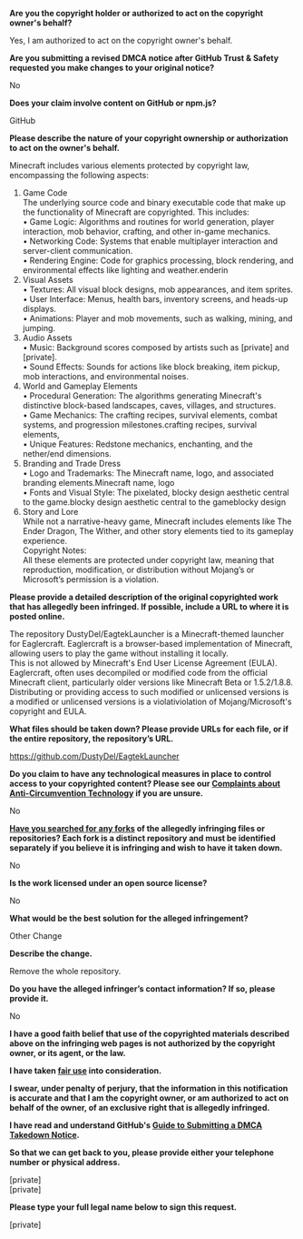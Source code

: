 **Are you the copyright holder or authorized to act on the copyright owner's behalf?**

Yes, I am authorized to act on the copyright owner's behalf.

**Are you submitting a revised DMCA notice after GitHub Trust & Safety requested you make changes to your original notice?**

No

**Does your claim involve content on GitHub or npm.js?**

GitHub

**Please describe the nature of your copyright ownership or authorization to act on the owner's behalf.**

Minecraft includes various elements protected by copyright law, encompassing the following aspects:  
1. Game Code  
The underlying source code and binary executable code that make up the functionality of Minecraft are copyrighted. This includes:  
• Game Logic: Algorithms and routines for world generation, player interaction, mob behavior, crafting, and other in-game mechanics.  
• Networking Code: Systems that enable multiplayer interaction and server-client communication.  
• Rendering Engine: Code for graphics processing, block rendering, and environmental effects like lighting and weather.enderin  
2. Visual Assets  
• Textures: All visual block designs, mob appearances, and item sprites.  
• User Interface: Menus, health bars, inventory screens, and heads-up displays.  
• Animations: Player and mob movements, such as walking, mining, and jumping.  
3. Audio Assets  
• Music: Background scores composed by artists such as [private] and [private].  
• Sound Effects: Sounds for actions like block breaking, item pickup, mob interactions, and environmental noises.  
4. World and Gameplay Elements  
• Procedural Generation: The algorithms generating Minecraft's distinctive block-based landscapes, caves, villages, and structures.  
• Game Mechanics: The crafting recipes, survival elements, combat systems, and progression milestones.crafting recipes, survival elements,  
• Unique Features: Redstone mechanics, enchanting, and the nether/end dimensions.  
5. Branding and Trade Dress  
• Logo and Trademarks: The Minecraft name, logo, and associated branding elements.Minecraft name, logo  
• Fonts and Visual Style: The pixelated, blocky design aesthetic central to the game.blocky design aesthetic central to the gameblocky design  
6. Story and Lore  
While not a narrative-heavy game, Minecraft includes elements like The Ender Dragon, The Wither, and other story elements tied to its gameplay experience.  
Copyright Notes:  
All these elements are protected under copyright law, meaning that reproduction, modification, or distribution without Mojang’s or Microsoft’s permission is a violation.

**Please provide a detailed description of the original copyrighted work that has allegedly been infringed. If possible, include a URL to where it is posted online.**

The repository DustyDel/EagtekLauncher is a Minecraft-themed launcher for Eaglercraft. Eaglercraft is a browser-based implementation of Minecraft, allowing users to play the game without installing it locally.  
This is not allowed by Minecraft's End User License Agreement (EULA). Eaglercraft, often uses decompiled or modified code from the official Minecraft client, particularly older versions like Minecraft Beta or 1.5.2/1.8.8. Distributing or providing access to such modified or unlicensed versions is a modified or unlicensed versions is a violativiolation of Mojang/Microsoft's copyright and EULA.

**What files should be taken down? Please provide URLs for each file, or if the entire repository, the repository’s URL.**

https://github.com/DustyDel/EagtekLauncher

**Do you claim to have any technological measures in place to control access to your copyrighted content? Please see our <a href="https://docs.github.com/articles/guide-to-submitting-a-dmca-takedown-notice#complaints-about-anti-circumvention-technology">Complaints about Anti-Circumvention Technology</a> if you are unsure.**

No

**<a href="https://docs.github.com/articles/dmca-takedown-policy#b-what-about-forks-or-whats-a-fork">Have you searched for any forks</a> of the allegedly infringing files or repositories? Each fork is a distinct repository and must be identified separately if you believe it is infringing and wish to have it taken down.**

No

**Is the work licensed under an open source license?**

No

**What would be the best solution for the alleged infringement?**

Other Change

**Describe the change.**

Remove the whole repository.

**Do you have the alleged infringer’s contact information? If so, please provide it.**

No

**I have a good faith belief that use of the copyrighted materials described above on the infringing web pages is not authorized by the copyright owner, or its agent, or the law.**

**I have taken <a href="https://www.lumendatabase.org/topics/22">fair use</a> into consideration.**

**I swear, under penalty of perjury, that the information in this notification is accurate and that I am the copyright owner, or am authorized to act on behalf of the owner, of an exclusive right that is allegedly infringed.**

**I have read and understand GitHub's <a href="https://docs.github.com/articles/guide-to-submitting-a-dmca-takedown-notice/">Guide to Submitting a DMCA Takedown Notice</a>.**

**So that we can get back to you, please provide either your telephone number or physical address.**

[private]  
[private]  

**Please type your full legal name below to sign this request.**

[private]  

